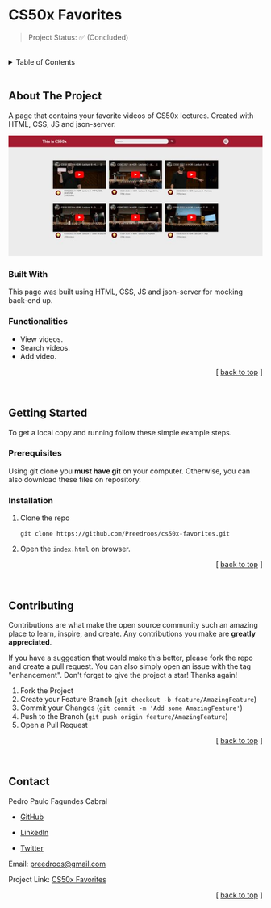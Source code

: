 <a id="readme-top"></a>

# **CS50x Favorites**

<!-- PROJECT STATUS -->

> Project Status: ✅ (Concluded)

<br />

<!-- TABLE OF CONTENTS -->

<details>
  <summary>Table of Contents</summary>
  <ol>
    <li>
      <a href="#about-the-project">About The Project</a>
      <ul>
        <li><a href="#built-with">Built With</a></li>
        <li><a href="#functionalities">Functionalities</a></li>
      </ul>
    </li>
    <li>
      <a href="#getting-started">Getting Started</a>
      <ul>
        <li><a href="#prerequisites">Prerequisites</a></li>
        <li><a href="#installation">Installation</a></li>
      </ul>
    </li>
    <li><a href="#contributing">Contributing</a></li>
    <li><a href="#contact">Contact</a></li>
  </ol>
</details>

<br />

<!-- ABOUT THE PROJECT -->

## **About The Project**

A page that contains your favorite videos of CS50x lectures. Created with HTML, CSS, JS and json-server.

<div align="center">

![Project Preview](images/preview.jpg)

</div>

<!-- BUILT WITH -->

### **Built With**

This page was built using HTML, CSS, JS and json-server for mocking back-end up.

<!-- FUNCTIONALITIES -->

### **Functionalities**

* View videos.
* Search videos.
* Add video.

<p align="right">[ <a href="#readme-top">back to top</a> ]</p>

<br />

<!-- GETTING STARTED -->

## **Getting Started**

To get a local copy and running follow these simple example steps.

### **Prerequisites**

Using git clone you **must have git** on your computer. Otherwise, you can also download these files on repository.

### **Installation**

1. Clone the repo
   ```
   git clone https://github.com/Preedroos/cs50x-favorites.git
   ```
2. Open the `index.html` on browser.

<p align="right">[ <a href="#readme-top">back to top</a> ]</p>

<br />

<!-- CONTRIBUTING -->

## **Contributing**

Contributions are what make the open source community such an amazing place to learn, inspire, and create. Any contributions you make are **greatly appreciated**.

If you have a suggestion that would make this better, please fork the repo and create a pull request. You can also simply open an issue with the tag "enhancement".
Don't forget to give the project a star! Thanks again!

1. Fork the Project
2. Create your Feature Branch (`git checkout -b feature/AmazingFeature`)
3. Commit your Changes (`git commit -m 'Add some AmazingFeature'`)
4. Push to the Branch (`git push origin feature/AmazingFeature`)
5. Open a Pull Request

<p align="right">[ <a href="#readme-top">back to top</a> ]</p>

<br />

<!-- CONTACT -->

## **Contact**

Pedro Paulo Fagundes Cabral

- [GitHub](https://github.com/Preedroos)

- [LinkedIn](https://www.linkedin.com/in/pedropfcabral/)

- [Twitter](https://twitter.com/preedroos)

Email: preedroos@gmail.com

Project Link: [CS50x Favorites](https://github.com/Preedros/cs50x-favorites)

<p align="right">[ <a href="#readme-top">back to top</a> ]</p>
